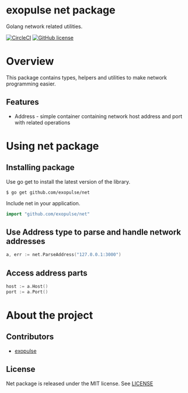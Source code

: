 # exopulse net package
Golang network related utilities.

[![CircleCI](https://circleci.com/gh/exopulse/net.svg?style=svg)](https://circleci.com/gh/exopulse/net)
[![GitHub license](https://img.shields.io/github/license/exopulse/unit.svg)](https://github.com/exopulse/unit/blob/master/LICENSE)

# Overview

This package contains types, helpers and utilities to make network programming easier.

## Features

- Address - simple container containing network host address and port with related operations

# Using net package

## Installing package

Use go get to install the latest version of the library.

    $ go get github.com/exopulse/net
 
Include net in your application.

```go
import "github.com/exopulse/net"
```

## Use Address type to parse and handle network addresses

```go
a, err := net.ParseAddress("127.0.0.1:3000")
```

## Access address parts

```go
host := a.Host()
port := a.Port()
```

# About the project

## Contributors

* [exopulse](https://github.com/exopulse)

## License

Net package is released under the MIT license. See
[LICENSE](https://github.com/exopulse/net/blob/master/LICENSE)
